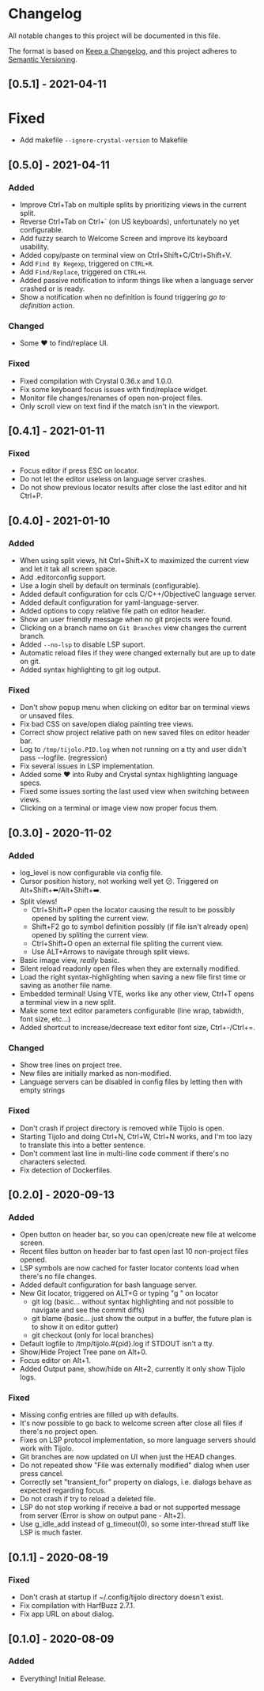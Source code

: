 # Changelog
All notable changes to this project will be documented in this file.

The format is based on [Keep a Changelog](https://keepachangelog.com/en/1.0.0/),
and this project adheres to [Semantic Versioning](https://semver.org/spec/v2.0.0.html).
## [0.5.1] - 2021-04-11
# Fixed
 - Add  makefile `--ignore-crystal-version` to Makefile

## [0.5.0] - 2021-04-11
### Added
 - Improve Ctrl+Tab on multiple splits by prioritizing views in the current split.
 - Reverse Ctrl+Tab on Ctrl+` (on US keyboards), unfortunately no yet configurable.
 - Add fuzzy search to Welcome Screen and improve its keyboard usability.
 - Added copy/paste on terminal view on Ctrl+Shift+C/Ctrl+Shift+V.
 - Add `Find By Regexp`, triggered on `CTRL+R`.
 - Add `Find/Replace`, triggered on `CTRL+H`.
 - Added passive notification to inform things like when a language server crashed or is ready.
 - Show a notification when no definition is found triggering _go to definition_ action.
### Changed
 - Some ♥️ to find/replace UI.
### Fixed
 - Fixed compilation with Crystal 0.36.x and 1.0.0.
 - Fix some keyboard focus issues with find/replace widget.
 - Monitor file changes/renames of open non-project files.
 - Only scroll view on text find if the match isn't in the viewport.

## [0.4.1] - 2021-01-11
### Fixed
 - Focus editor if press ESC on locator.
 - Do not let the editor useless on language server crashes.
 - Do not show previous locator results after close the last editor and hit Ctrl+P.

## [0.4.0] - 2021-01-10
### Added
 - When using split views, hit Ctrl+Shift+X to maximized the current view and let it tak all screen space.
 - Add .editorconfig support.
 - Use a login shell by default on terminals (configurable).
 - Added default configuration for ccls C/C++/ObjectiveC language server.
 - Added default configuration for yaml-language-server.
 - Added options to copy relative file path on editor header.
 - Show an user friendly message when no git projects were found.
 - Clicking on a branch name on `Git Branches` view changes the current branch.
 - Added `--no-lsp` to disable LSP suport.
 - Automatic reload files if they were changed externally but are up to date on git.
 - Added syntax highlighting to git log output.
### Fixed
 - Don't show popup menu when clicking on editor bar on terminal views or unsaved files.
 - Fix bad CSS on save/open dialog painting tree views.
 - Correct show project relative path on new saved files on editor header bar.
 - Log to `/tmp/tijolo.PID.log` when not running on a tty and user didn't pass --logfile. (regression)
 - Fix several issues in LSP implementation.
 - Added some ♥️ into Ruby and Crystal syntax highlighting language specs.
 - Fixed some issues sorting the last used view when switching between views.
 - Clicking on a terminal or image view now proper focus them.

## [0.3.0] - 2020-11-02
### Added
 - log_level is now configurable via config file.
 - Cursor position history, not working well yet 😕️. Triggered on Alt+Shift+⬅️/Alt+Shift+➡️.
 - Split views!
   - Ctrl+Shift+P open the locator causing the result to be possibly opened by spliting the current view.
   - Shift+F2 go to symbol definition possibly (if file isn't already open) opened by spliting the current view.
   - Ctrl+Shift+O open an external file spliting the current view.
   - Use ALT+Arrows to navigate through split views.
 - Basic image view, *really* basic.
 - Silent reload readonly open files when they are externally modified.
 - Load the right syntax-highlighting when saving a new file first time or saving as another file name.
 - Embedded terminal! Using VTE, works like any other view, Ctrl+T opens a terminal view in a new split.
 - Make some text editor parameters configurable (line wrap, tabwidth, font size, etc...)
 - Added shortcut to increase/decrease text editor font size, Ctrl+-/Ctrl+=.

### Changed
 - Show tree lines on project tree.
 - New files are initially marked as non-modified.
 - Language servers can be disabled in config files by letting then with empty strings

### Fixed
 - Don't crash if project directory is removed while Tijolo is open.
 - Starting Tijolo and doing Ctrl+N, Ctrl+W, Ctrl+N works, and I'm too lazy to translate this into a better sentence.
 - Don't comment last line in multi-line code comment if there's no characters selected.
 - Fix detection of Dockerfiles.

## [0.2.0] - 2020-09-13
### Added
 - Open button on header bar, so you can open/create new file at welcome screen.
 - Recent files button on header bar to fast open last 10 non-project files opened.
 - LSP symbols are now cached for faster locator contents load when there's no file changes.
 - Added default configuration for bash language server.
 - New Git locator, triggered on ALT+G or typing "g " on locator
   - git log (basic... without syntax highlighting and not possible to navigate and see the commit diffs)
   - git blame (basic... just show the output in a buffer, the future plan is to show it on editor gutter)
   - git checkout (only for local branches)
 - Default logfile to /tmp/tijolo.#{pid}.log if STDOUT isn't a tty.
 - Show/Hide Project Tree pane on Alt+0.
 - Focus editor on Alt+1.
 - Added Output pane, show/hide on Alt+2, currently it only show Tijolo logs.

### Fixed
 - Missing config entries are filled up with defaults.
 - It's now possible to go back to welcome screen after close all files if there's no project open.
 - Fixes on LSP protocol implementation, so more language servers should work with Tijolo.
 - Git branches are now updated on UI when just the HEAD changes.
 - Do not repeated show "File was externally modified" dialog when user press cancel.
 - Correctly set "transient_for" property on dialogs, i.e. dialogs behave as expected regarding focus.
 - Do not crash if try to reload a deleted file.
 - LSP do not stop working if receive a bad or not supported message from server (Error is show on output pane - Alt+2).
 - Use g_idle_add instead of g_timeout(0), so some inter-thread stuff like LSP is much faster.

## [0.1.1] - 2020-08-19
### Fixed
 - Don't crash at startup if ~/.config/tijolo directory doesn't exist.
 - Fix compilation with HarfBuzz 2.7.1.
 - Fix app URL on about dialog.

## [0.1.0] - 2020-08-09
### Added
 - Everything! Initial Release.
